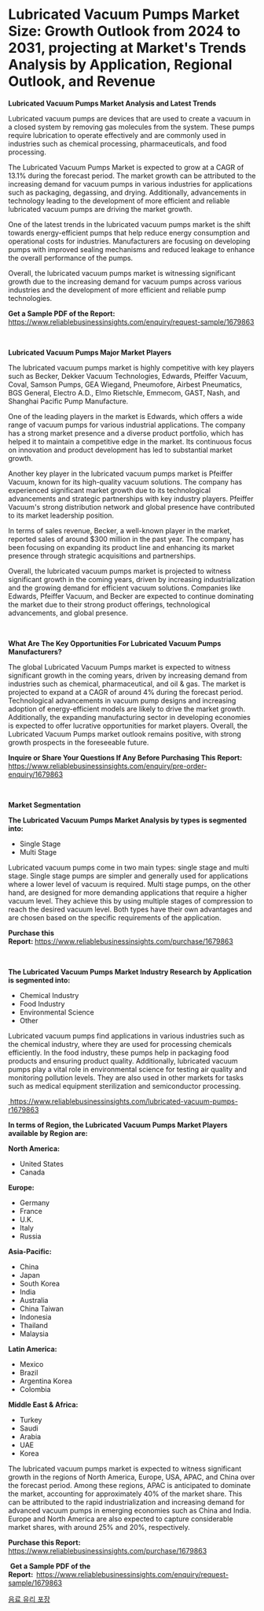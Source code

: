 <p><h1>Lubricated Vacuum Pumps Market Size: Growth Outlook from 2024 to 2031, projecting at Market's Trends Analysis by Application, Regional Outlook, and Revenue</h1></p><p><strong>Lubricated Vacuum Pumps Market Analysis and Latest Trends</strong></p>
<p><p>Lubricated vacuum pumps are devices that are used to create a vacuum in a closed system by removing gas molecules from the system. These pumps require lubrication to operate effectively and are commonly used in industries such as chemical processing, pharmaceuticals, and food processing.</p><p>The Lubricated Vacuum Pumps Market is expected to grow at a CAGR of 13.1% during the forecast period. The market growth can be attributed to the increasing demand for vacuum pumps in various industries for applications such as packaging, degassing, and drying. Additionally, advancements in technology leading to the development of more efficient and reliable lubricated vacuum pumps are driving the market growth.</p><p>One of the latest trends in the lubricated vacuum pumps market is the shift towards energy-efficient pumps that help reduce energy consumption and operational costs for industries. Manufacturers are focusing on developing pumps with improved sealing mechanisms and reduced leakage to enhance the overall performance of the pumps.</p><p>Overall, the lubricated vacuum pumps market is witnessing significant growth due to the increasing demand for vacuum pumps across various industries and the development of more efficient and reliable pump technologies.</p></p>
<p><strong>Get a Sample PDF of the Report:&nbsp;</strong> <a href="https://www.reliablebusinessinsights.com/enquiry/request-sample/1679863">https://www.reliablebusinessinsights.com/enquiry/request-sample/1679863</a></p>
<p>&nbsp;</p>
<p><strong>Lubricated Vacuum Pumps Major Market Players</strong></p>
<p><p>The lubricated vacuum pumps market is highly competitive with key players such as Becker, Dekker Vacuum Technologies, Edwards, Pfeiffer Vacuum, Coval, Samson Pumps, GEA Wiegand, Pneumofore, Airbest Pneumatics, BGS General, Electro A.D., Elmo Rietschle, Emmecom, GAST, Nash, and Shanghai Pacific Pump Manufacture.</p><p>One of the leading players in the market is Edwards, which offers a wide range of vacuum pumps for various industrial applications. The company has a strong market presence and a diverse product portfolio, which has helped it to maintain a competitive edge in the market. Its continuous focus on innovation and product development has led to substantial market growth.</p><p>Another key player in the lubricated vacuum pumps market is Pfeiffer Vacuum, known for its high-quality vacuum solutions. The company has experienced significant market growth due to its technological advancements and strategic partnerships with key industry players. Pfeiffer Vacuum's strong distribution network and global presence have contributed to its market leadership position.</p><p>In terms of sales revenue, Becker, a well-known player in the market, reported sales of around $300 million in the past year. The company has been focusing on expanding its product line and enhancing its market presence through strategic acquisitions and partnerships.</p><p>Overall, the lubricated vacuum pumps market is projected to witness significant growth in the coming years, driven by increasing industrialization and the growing demand for efficient vacuum solutions. Companies like Edwards, Pfeiffer Vacuum, and Becker are expected to continue dominating the market due to their strong product offerings, technological advancements, and global presence.</p></p>
<p>&nbsp;</p>
<p><strong>What Are The Key Opportunities For Lubricated Vacuum Pumps Manufacturers?</strong></p>
<p><p>The global Lubricated Vacuum Pumps market is expected to witness significant growth in the coming years, driven by increasing demand from industries such as chemical, pharmaceutical, and oil & gas. The market is projected to expand at a CAGR of around 4% during the forecast period. Technological advancements in vacuum pump designs and increasing adoption of energy-efficient models are likely to drive the market growth. Additionally, the expanding manufacturing sector in developing economies is expected to offer lucrative opportunities for market players. Overall, the Lubricated Vacuum Pumps market outlook remains positive, with strong growth prospects in the foreseeable future.</p></p>
<p><strong>Inquire or Share Your Questions If Any Before Purchasing This Report:</strong> <a href="https://www.reliablebusinessinsights.com/enquiry/pre-order-enquiry/1679863">https://www.reliablebusinessinsights.com/enquiry/pre-order-enquiry/1679863</a></p>
<p>&nbsp;</p>
<p><strong>Market Segmentation</strong></p>
<p><strong>The Lubricated Vacuum Pumps Market Analysis by types is segmented into:</strong></p>
<p><ul><li>Single Stage</li><li>Multi Stage</li></ul></p>
<p><p>Lubricated vacuum pumps come in two main types: single stage and multi stage. Single stage pumps are simpler and generally used for applications where a lower level of vacuum is required. Multi stage pumps, on the other hand, are designed for more demanding applications that require a higher vacuum level. They achieve this by using multiple stages of compression to reach the desired vacuum level. Both types have their own advantages and are chosen based on the specific requirements of the application.</p></p>
<p><strong>Purchase this Report:&nbsp;</strong><a href="https://www.reliablebusinessinsights.com/purchase/1679863">https://www.reliablebusinessinsights.com/purchase/1679863</a></p>
<p>&nbsp;</p>
<p><strong>The Lubricated Vacuum Pumps Market Industry Research by Application is segmented into:</strong></p>
<p><ul><li>Chemical Industry</li><li>Food Industry</li><li>Environmental Science</li><li>Other</li></ul></p>
<p><p>Lubricated vacuum pumps find applications in various industries such as the chemical industry, where they are used for processing chemicals efficiently. In the food industry, these pumps help in packaging food products and ensuring product quality. Additionally, lubricated vacuum pumps play a vital role in environmental science for testing air quality and monitoring pollution levels. They are also used in other markets for tasks such as medical equipment sterilization and semiconductor processing.</p></p>
<p><a href="https://www.reliablebusinessinsights.com/lubricated-vacuum-pumps-r1679863">&nbsp;https://www.reliablebusinessinsights.com/lubricated-vacuum-pumps-r1679863</a></p>
<p><strong>In terms of Region, the Lubricated Vacuum Pumps Market Players available by Region are:</strong></p>
<p>
    <p> <strong> North America: </strong>
        <ul>
            <li>United States</li>
            <li>Canada</li>
        </ul>
        </p> 
    <p> <strong> Europe: </strong>
        <ul>
            <li>Germany</li>
            <li>France</li>
            <li>U.K.</li>
            <li>Italy</li>
            <li>Russia</li>
        </ul>
        </p> 
    <p> <strong> Asia-Pacific: </strong>
        <ul>
            <li>China</li>
            <li>Japan</li>
            <li>South Korea</li>
            <li>India</li>
            <li>Australia</li>
            <li>China Taiwan</li>
            <li>Indonesia</li>
            <li>Thailand</li>
            <li>Malaysia</li>
        </ul>
        </p> 
    <p> <strong> Latin America: </strong>
        <ul>
            <li>Mexico</li>
            <li>Brazil</li>
            <li>Argentina Korea</li>
            <li>Colombia</li>
        </ul>
        </p> 
    <p> <strong> Middle East & Africa: </strong>
        <ul>
            <li>Turkey</li>
            <li>Saudi</li>
            <li>Arabia</li>
            <li>UAE</li>
            <li>Korea</li>
        </ul>
    </p>
    </p>
<p><p>The lubricated vacuum pumps market is expected to witness significant growth in the regions of North America, Europe, USA, APAC, and China over the forecast period. Among these regions, APAC is anticipated to dominate the market, accounting for approximately 40% of the market share. This can be attributed to the rapid industrialization and increasing demand for advanced vacuum pumps in emerging economies such as China and India. Europe and North America are also expected to capture considerable market shares, with around 25% and 20%, respectively.</p></p>
<p><strong>Purchase this Report: </strong><a href="https://www.reliablebusinessinsights.com/purchase/1679863">https://www.reliablebusinessinsights.com/purchase/1679863</a></p>
<p>&nbsp;<strong>Get a Sample PDF of the Report:&nbsp;&nbsp;</strong><a href="https://www.reliablebusinessinsights.com/enquiry/request-sample/1679863">https://www.reliablebusinessinsights.com/enquiry/request-sample/1679863</a></p>
<p><strong></strong></p>
<p><p><a href="https://github.com/CliftonFisher9067/Market-Research-Report-List-2/blob/main/4289365102838.md">음료 유리 포장</a></p></p>
